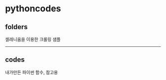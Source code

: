 # pythoncodes
folders
---------------------------
셀레니움을 이용한 크롤링 샘플

----------------------------
codes
--------------------------
내가만든 파이썬 함수, 참고용
